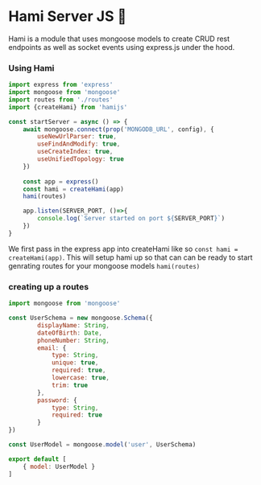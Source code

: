 # Hami Server JS 🔨

Hami is a module that uses mongoose models to create CRUD rest endpoints as well as socket events using express.js under the hood.

### Using Hami

```js
import express from 'express'
import mongoose from 'mongoose'
import routes from './routes'
import {createHami} from 'hamijs'

const startServer = async () => {
    await mongoose.connect(prop('MONGODB_URL', config), {
        useNewUrlParser: true,
        useFindAndModify: true,
        useCreateIndex: true,
        useUnifiedTopology: true
    })
  
    const app = express()
    const hami = createHami(app)
    hami(routes)

    app.listen(SERVER_PORT, ()=>{
        console.log(`Server started on port ${SERVER_PORT}`)
    })
}

```

We first pass in the express app into createHami like so `const hami = createHami(app)`. This will setup hami up so that can can be ready to start genrating routes for your mongoose models `hami(routes)`

### creating up a routes

```js
import mongoose from 'mongoose'

const UserSchema = new mongoose.Schema({
        displayName: String,
        dateOfBirth: Date,
        phoneNumber: String,
        email: {
            type: String,
            unique: true,
            required: true,
            lowercase: true,
            trim: true
        },
        password: {
            type: String,
            required: true
        }
})

const UserModel = mongoose.model('user', UserSchema)

export default [
    { model: UserModel }  
]
```
